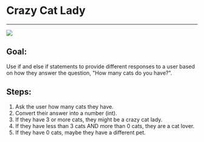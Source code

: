 

# Crazy Cat Lady

<hr/>
<img src="./images/crazyCatLady.jpg"/>

## Goal:

Use if and else if statements to provide different responses to a user based on how they answer the question, "How many cats do you have?".

## Steps:

1. Ask the user how many cats they have.
2. Convert their answer into a number (int).
3. If they have 3 or more cats, they might be a crazy cat lady.
4. If they have less than 3 cats AND more than 0 cats, they are a cat lover.
5. If they have 0 cats, maybe they have a different pet.



